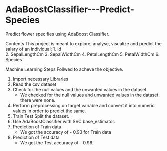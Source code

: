 # AdaBoostClassifier---Predict-Species
Predict flower specifies using AdaBoost Classifier.

Contents
This project is meant to explore, analyse, visualize and predict the salary of an individual:
      1. Id    
      2. SepalLengthCm
      3. SepalWidthCm
      4. PetalLengthCm
      5. PetalWidthCm
      6. Species   

Machine Learning Steps Follwed to acheve the objective.
1. Import necessary Libraries
2. Read the csv dataset
3. Check for the null values and the unwanted values in the dataset
     - We checked for the null values and unwanted values in the dataset there were none.  
4. Perform preprocessing on target variable and convert it into numeric values in order to predict the same.
4. Train Test Split the dataset.
5. Use AdaBoostClassifier with SVC base_estimator.
6. Prediction of Train data
     - We got the accuracy of  - 0.93 for Train data 
7. Prediction of Test data 
     - We got the Test accuracy of - 0.96.
